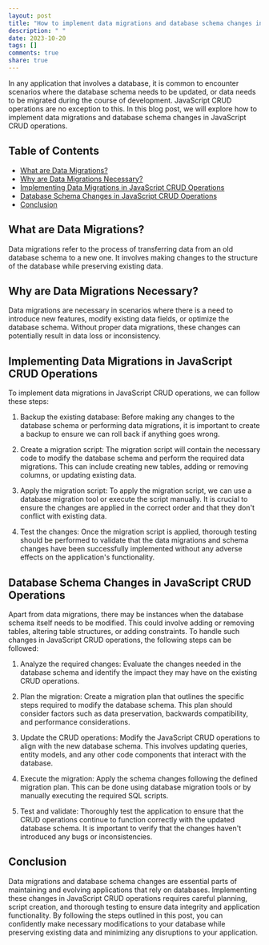 ```yaml
---
layout: post
title: "How to implement data migrations and database schema changes in JavaScript CRUD operations."
description: " "
date: 2023-10-20
tags: []
comments: true
share: true
---
```


In any application that involves a database, it is common to encounter scenarios where the database schema needs to be updated, or data needs to be migrated during the course of development. JavaScript CRUD operations are no exception to this. In this blog post, we will explore how to implement data migrations and database schema changes in JavaScript CRUD operations.

## Table of Contents
- [What are Data Migrations?](#what-are-data-migrations)
- [Why are Data Migrations Necessary?](#why-are-data-migrations-necessary)
- [Implementing Data Migrations in JavaScript CRUD Operations](#implementing-data-migrations-in-javascript-crud-operations)
- [Database Schema Changes in JavaScript CRUD Operations](#database-schema-changes-in-javascript-crud-operations)
- [Conclusion](#conclusion)

## What are Data Migrations?
Data migrations refer to the process of transferring data from an old database schema to a new one. It involves making changes to the structure of the database while preserving existing data. 

## Why are Data Migrations Necessary?
Data migrations are necessary in scenarios where there is a need to introduce new features, modify existing data fields, or optimize the database schema. Without proper data migrations, these changes can potentially result in data loss or inconsistency.

## Implementing Data Migrations in JavaScript CRUD Operations
To implement data migrations in JavaScript CRUD operations, we can follow these steps:

1. Backup the existing database: Before making any changes to the database schema or performing data migrations, it is important to create a backup to ensure we can roll back if anything goes wrong.

2. Create a migration script: The migration script will contain the necessary code to modify the database schema and perform the required data migrations. This can include creating new tables, adding or removing columns, or updating existing data.

3. Apply the migration script: To apply the migration script, we can use a database migration tool or execute the script manually. It is crucial to ensure the changes are applied in the correct order and that they don't conflict with existing data.

4. Test the changes: Once the migration script is applied, thorough testing should be performed to validate that the data migrations and schema changes have been successfully implemented without any adverse effects on the application's functionality.

## Database Schema Changes in JavaScript CRUD Operations
Apart from data migrations, there may be instances when the database schema itself needs to be modified. This could involve adding or removing tables, altering table structures, or adding constraints. To handle such changes in JavaScript CRUD operations, the following steps can be followed:

1. Analyze the required changes: Evaluate the changes needed in the database schema and identify the impact they may have on the existing CRUD operations.

2. Plan the migration: Create a migration plan that outlines the specific steps required to modify the database schema. This plan should consider factors such as data preservation, backwards compatibility, and performance considerations.

3. Update the CRUD operations: Modify the JavaScript CRUD operations to align with the new database schema. This involves updating queries, entity models, and any other code components that interact with the database.

4. Execute the migration: Apply the schema changes following the defined migration plan. This can be done using database migration tools or by manually executing the required SQL scripts.

5. Test and validate: Thoroughly test the application to ensure that the CRUD operations continue to function correctly with the updated database schema. It is important to verify that the changes haven't introduced any bugs or inconsistencies.

## Conclusion
Data migrations and database schema changes are essential parts of maintaining and evolving applications that rely on databases. Implementing these changes in JavaScript CRUD operations requires careful planning, script creation, and thorough testing to ensure data integrity and application functionality. By following the steps outlined in this post, you can confidently make necessary modifications to your database while preserving existing data and minimizing any disruptions to your application.